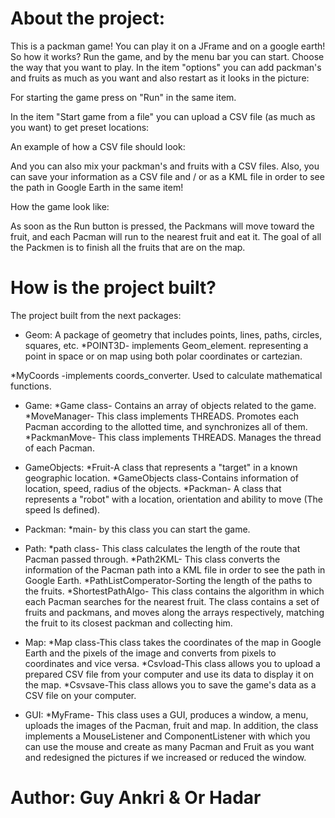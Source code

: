 #  About the project: 
This is a packman game! You can play it on a JFrame and on a google earth!
So how it works? 
Run the game, and by the menu bar you can start.
Choose the way that you want to play.
In the item "options" you can add packman's and fruits  as much as you want and also restart  as it looks in the picture:

For starting the game press on "Run" in the same item.

In the item "Start game from a file" you can upload a CSV file (as much as you want) to get preset locations:

An example of how a CSV file should look:


And you can also mix your packman's and fruits with a CSV files.
Also, you can save your information as a CSV file and / or as a KML file in order to see the path in Google Earth in the same item!

How the game look like:


As soon as the Run button is pressed, the Packmans will move toward the fruit, and each Pacman will run to the nearest fruit and eat it. The goal of all the Packmen is to finish all the fruits that are on the map.




#  How is the project built?
The project built from the next packages: 

  - Geom:
A package of geometry that includes points, lines, paths, circles, squares, etc.
*POINT3D- implements  Geom_element. representing a point in space or on map using both polar coordinates or cartezian. 

*MyCoords -implements coords_converter. Used to calculate mathematical functions.

  - Game:
*Game class- Contains an array of objects related to the game.
*MoveManager- This class implements THREADS. Promotes each Pacman according to the allotted time, and synchronizes all of them.
*PackmanMove- This class implements THREADS. Manages the thread of each Pacman.

 - GameObjects:
 *Fruit-A class that represents a "target" in a known geographic location.
*GameObjects class-Contains information of location, speed, radius of the objects.
*Packman- A class that represents a "robot" with a location, orientation and ability to move (The speed Is defined).

 - Packman:
 *main- by this class you can start the game.

 - Path:
 *path class- This class calculates the length of the route that Pacman passed through.
 *Path2KML- This class converts the information of the Pacman path into a KML file in order to see the path in Google Earth.
 *PathListComperator-Sorting the length of the paths to the fruits.
 *ShortestPathAlgo- This class contains the algorithm in which each Pacman searches for the nearest fruit. The class contains a set of fruits and packmans, and moves along the arrays respectively, matching the fruit to its closest packman and collecting him.
 
 - Map:
 *Map class-This class takes the coordinates of the map in Google Earth and the pixels of the image and converts from pixels to coordinates and vice versa.
*Csvload-This class allows you to upload a prepared CSV file from your computer and use its data to display it on the map.
*Csvsave-This class allows you to save the game's data as a CSV file on your computer.

 - GUI:
 *MyFrame- This class uses a GUI, produces a window, a menu, uploads the images of the Pacman, fruit and map. In addition, the class implements a MouseListener and ComponentListener with which you can use the mouse and create as many Pacman and Fruit as you want and redesigned the pictures if we increased or reduced the window.
 
 
#  Author: Guy Ankri & Or Hadar
